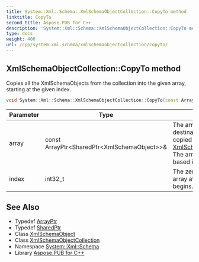 ```yaml
---
title: System::Xml::Schema::XmlSchemaObjectCollection::CopyTo method
linktitle: CopyTo
second_title: Aspose.PUB for C++
description: 'System::Xml::Schema::XmlSchemaObjectCollection::CopyTo method. Copies all the XmlSchemaObjects from the collection into the given array, starting at the given index in C++.'
type: docs
weight: 400
url: /cpp/system.xml.schema/xmlschemaobjectcollection/copyto/
---
```

## XmlSchemaObjectCollection::CopyTo method


Copies all the XmlSchemaObjects from the collection into the given array, starting at the given index.

```cpp
void System::Xml::Schema::XmlSchemaObjectCollection::CopyTo(const ArrayPtr<SharedPtr<XmlSchemaObject>> &array, int32_t index)
```


| Parameter | Type | Description |
| --- | --- | --- |
| array | const ArrayPtr\<SharedPtr\<XmlSchemaObject\>\>\& | The array that is the destination of the elements copied from the [XmlSchemaObjectCollection](../). The array must have zero-based indexing. |
| index | int32_t | The zero-based index in the array at which copying begins. |

## See Also

* Typedef [ArrayPtr](../../../system/arrayptr/)
* Typedef [SharedPtr](../../../system/sharedptr/)
* Class [XmlSchemaObject](../../xmlschemaobject/)
* Class [XmlSchemaObjectCollection](../)
* Namespace [System::Xml::Schema](../../)
* Library [Aspose.PUB for C++](../../../)

